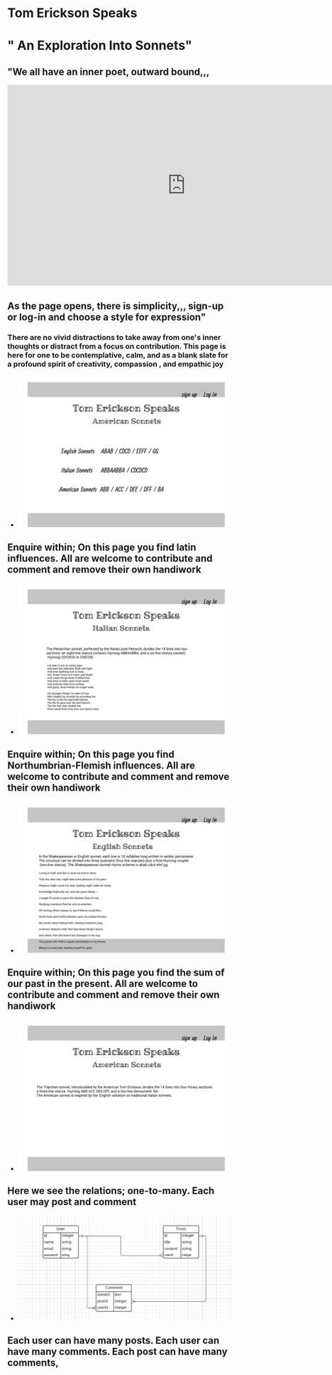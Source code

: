<h1>Tom Erickson Speaks </h1>
<h1> " An Exploration Into Sonnets" </h1>

<h2> "We all have an inner poet, outward bound,,,</h2>

<iframe style="border: 1px solid rgba(0, 0, 0, 0.1);" width="800" height="450" src="https://www.figma.com/embed?embed_host=share&url=https%3A%2F%2Fwww.figma.com%2Ffile%2FVfYb7AOb0fmnhdFCqf90DU%2FTom-Erickson-Speaks%3Fnode-id%3D0%253A1" allowfullscreen></iframe>

<h2>As the page opens, there is simplicity,,, sign-up or log-in and choose a style for expression" </h2>
<h3>There are no vivid distractions to take away from one's inner thoughts or distract from a focus on contribution. This page is here for one to be contemplative, calm, and as a blank slate for a profound spirit of creativity, compassion , and empathic joy</h3>

- ![](photos/Desktop-1.png)

<h2> Enquire within; On this page you find latin influences. All are welcome to contribute and comment and remove their own handiwork</h2>

- ![](photos/Desktop-3.png)

<h2>Enquire within; On this page you find Northumbrian-Flemish influences. All are welcome to contribute and comment and remove their own handiwork</h2>

- ![](photos/Desktop-4.png)

<h2>Enquire within; On this page you find the sum of our past in the present. All are welcome to contribute and comment and remove their own handiwork</h2>

- ![](photos/Desktop-5.png)

<h2> Here we see the relations; one-to-many. Each user may post and comment</h2>

- ![](photos/0ne-to-many.png)

<h2> Each user can have many posts. Each user can have many comments. Each post can have many comments,</h2>
